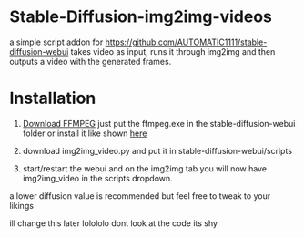 # Stable-Diffusion-img2img-videos

a simple script addon for https://github.com/AUTOMATIC1111/stable-diffusion-webui
takes video as input, runs it through img2img and then outputs a video with the generated frames.



# Installation
1. [Download FFMPEG](https://www.gyan.dev/ffmpeg/builds/ffmpeg-git-full.7z) just put the ffmpeg.exe in the stable-diffusion-webui folder or install it like shown [here](https://www.geeksforgeeks.org/how-to-install-ffmpeg-on-windows/)

2. download img2img_video.py and put it in stable-diffusion-webui/scripts

3. start/restart the webui and on the img2img tab you will now have img2img_video in the scripts dropdown.



a lower diffusion value is recommended but feel free to tweak to your likings

ill change this later lolololo
dont look at the code its shy 
